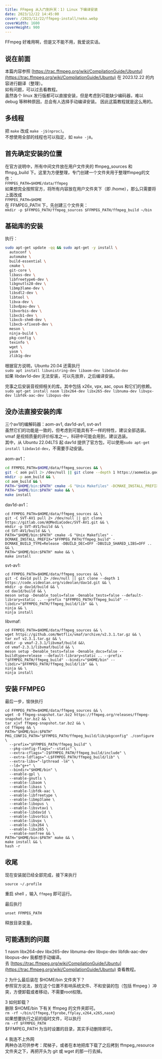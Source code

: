 ```yaml
---
title: FFmpeg 从入门到升天：1) Linux 下编译安装
date: 2023/12/22 14:45:00
cover: /2023/12/22/ffmpeg-install/neko.webp
coverWidth: 1600
coverHeight: 900
---
```

FFmpeg 好难用啊，但是又不能不用，我爱说实话。

## 说在前面
本篇内容参照 [https://trac.ffmpeg.org/wiki/CompilationGuide/Ubuntu](https://trac.ffmpeg.org/wiki/CompilationGuide/Ubuntu) 在 2023.12.22 的内容进行翻译（整理）。  
如有问题，可以过去看教程。  
虽然各个 linux 发行版都可以直接安装，但是考虑到可能缺少编码器，难以 debug 等种种原因，总会有人选择手动编译安装。
因此这篇教程就是这么用的。  

## 多线程
把 `make` 改成 `make -j$(nproc)`。  
不想使用全部的线程也可以指定，如 `make -j8`。

## 首先确定安装的位置
在官方说明中，所有中间文件放在用户文件夹的 ffmpeg_sources 和 ffmpg_build 下。这里为方便整理，专门创建一个文件夹用于整理ffmpeg的文件：  
`FFMPEG_PATH=$HOME/data/ffmpeg`  
如果想完全按照官方，将所有内容放在用户文件夹下（即 /home），那么只需要将上面改成  
`FFMPEG_PATH=$HOME`  
在 FFMPEG_PATH 下，先创建三个文件夹：    
`mkdir -p $FFMPEG_PATH/ffmpeg_sources $FFMPEG_PATH/ffmpeg_build ~/bin`

## 基础库的安装
执行：  
```bash
sudo apt-get update -qq && sudo apt-get -y install \
  autoconf \
  automake \
  build-essential \
  cmake \
  git-core \
  libass-dev \
  libfreetype6-dev \
  libgnutls28-dev \
  libmp3lame-dev \
  libsdl2-dev \
  libtool \
  libva-dev \
  libvdpau-dev \
  libvorbis-dev \
  libxcb1-dev \
  libxcb-shm0-dev \
  libxcb-xfixes0-dev \
  meson \
  ninja-build \
  pkg-config \
  texinfo \
  wget \
  yasm \
  zlib1g-dev
```
  
根据官方说明，Ubuntu 20.04 还需执行  
`sudo apt install libunistring-dev libaom-dev libdav1d-dev`  
如果 libdav1d-dev 无法安装，可以先放弃，之后编译安装。  

完事之后安装音视频相关的库。其中包括 x26x, vpx, aac, opus 和它们的依赖。  
`sudo apt-get install nasm libx264-dev libx265-dev libnuma-dev libvpx-dev libfdk-aac-dev libopus-dev`


## 没办法直接安装的库
三个av1的编解码器：aom-av1, dav1d-av1, svt-av1  
虽然它们的功能是一致的，但考虑到可能具有不一样的特性，建议全部选装。  
vmaf 是视频质量的评价标准之一，科研中可能会用到，建议选装。  
其中，从 Ubuntu 22.04LTS 起 dav1d 提供了官方包，可以使用`sudo apt-get install libdav1d-dev`，不需要手动安装。  

aom-av1：

```bash
cd FFMPEG_PATH=$HOME/data/ffmpeg_sources && \
git -C aom pull 2> /dev/null || git clone --depth 1 https://aomedia.googlesource.com/aom && \
mkdir -p aom_build && \
cd aom_build && \
PATH="$HOME/bin:$PATH" cmake -G "Unix Makefiles" -DCMAKE_INSTALL_PREFIX="$FFMPEG_PATH/ffmpeg_build" -DENABLE_TESTS=OFF -DENABLE_NASM=on ../aom && \
PATH="$HOME/bin:$PATH" make && \
make install
```

dav1d-av1：

```shell
cd FFMPEG_PATH=$HOME/data/ffmpeg_sources && \
git -C SVT-AV1 pull 2> /dev/null || git clone https://gitlab.com/AOMediaCodec/SVT-AV1.git && \
mkdir -p SVT-AV1/build && \
cd SVT-AV1/build && \
PATH="$HOME/bin:$PATH" cmake -G "Unix Makefiles" -DCMAKE_INSTALL_PREFIX="$FFMPEG_PATH/ffmpeg_build" -DCMAKE_BUILD_TYPE=Release -DBUILD_DEC=OFF -DBUILD_SHARED_LIBS=OFF .. && \
PATH="$HOME/bin:$PATH" make && \
make install
```

svt-av1:

```shell
cd FFMPEG_PATH=$HOME/data/ffmpeg_sources && \
git -C dav1d pull 2> /dev/null || git clone --depth 1 https://code.videolan.org/videolan/dav1d.git && \
mkdir -p dav1d/build && \
cd dav1d/build && \
meson setup -Denable_tools=false -Denable_tests=false --default-library=static .. --prefix "$FFMPEG_PATH/ffmpeg_build" --libdir="$FFMPEG_PATH/ffmpeg_build/lib" && \
ninja && \
ninja install
```


libvmaf: 

```shell
cd FFMPEG_PATH=$HOME/data/ffmpeg_sources && \
wget https://github.com/Netflix/vmaf/archive/v2.3.1.tar.gz && \
tar xvf v2.3.1.tar.gz && \
mkdir -p vmaf-2.3.1/libvmaf/build &&\
cd vmaf-2.3.1/libvmaf/build && \
meson setup -Denable_tests=false -Denable_docs=false --buildtype=release --default-library=static .. --prefix "$FFMPEG_PATH/ffmpeg_build" --bindir="$HOME/bin" --libdir="$FFMPEG_PATH/ffmpeg_build/lib" && \
ninja && \
ninja install
```


## 安装 FFMPEG
最后一步，愉快执行
```shell
cd FFMPEG_PATH=$HOME/data/ffmpeg_sources && \
wget -O ffmpeg-snapshot.tar.bz2 https://ffmpeg.org/releases/ffmpeg-snapshot.tar.bz2 && \
tar xjvf ffmpeg-snapshot.tar.bz2 && \
cd ffmpeg && \
PATH="$HOME/bin:$PATH" PKG_CONFIG_PATH="$FFMPEG_PATH/ffmpeg_build/lib/pkgconfig" ./configure \
  --prefix="$FFMPEG_PATH/ffmpeg_build" \
  --pkg-config-flags="--static" \
  --extra-cflags="-I$FFMPEG_PATH/ffmpeg_build/include" \
  --extra-ldflags="-L$FFMPEG_PATH/ffmpeg_build/lib" \
  --extra-libs="-lpthread -lm" \
  --ld="g++" \
  --bindir="$HOME/bin" \
  --enable-gpl \
  --enable-gnutls \
  --enable-libaom \
  --enable-libass \
  --enable-libfdk-aac \
  --enable-libfreetype \
  --enable-libmp3lame \
  --enable-libopus \
  --enable-libsvtav1 \
  --enable-libdav1d \
  --enable-libvorbis \
  --enable-libvpx \
  --enable-libx264 \
  --enable-libx265 \
  --enable-nonfree && \
PATH="$HOME/bin:$PATH" make && \
make install && \
hash -r
```

## 收尾
现在安装就已经全部完成，接下来执行
```shell
source ~/.profile
```
重启 shell ，输入 `ffmpeg` 即可运行。

最后执行
```shell
unset FFMPEG_PATH
```

释放目录变量。

## 可能遇到的问题
1 nasm libx264-dev libx265-dev libnuma-dev libvpx-dev libfdk-aac-dev libopus-dev 我都想手动编译。  
去 [https://trac.ffmpeg.org/wiki/CompilationGuide/Ubuntu](https://trac.ffmpeg.org/wiki/CompilationGuide/Ubuntu) 查看教程。  
  
2 为什么最后装在 $HOME/bin 文件夹下？  
参照官方说法，放在这个位置不影响系统文件、不和安装的包（包括 ffmpeg ）冲突，方便卸载或者移动，不需要root权限。  
  
3 如何卸载？  
删除 $HOME/bin 下有关 ffmpeg 的文件夹即可。    
`rm -rf ~/bin/{ffmpeg,ffprobe,ffplay,x264,x265,nasm}`  
如果想要执行之前的临时文件，可以执行  
`rm -rf $FFMPEG_PATH`  
$FFMPEG_PATH 为当时设置的目录，其实手动删除即可。  
   
4 我连不上外网  
两种办法可供参考：爬梯子，或者在本地把库下载了之后拷到 ffmpeg_resource 文件夹之下，再把开头为 git 或 wget 的那一行去掉。  